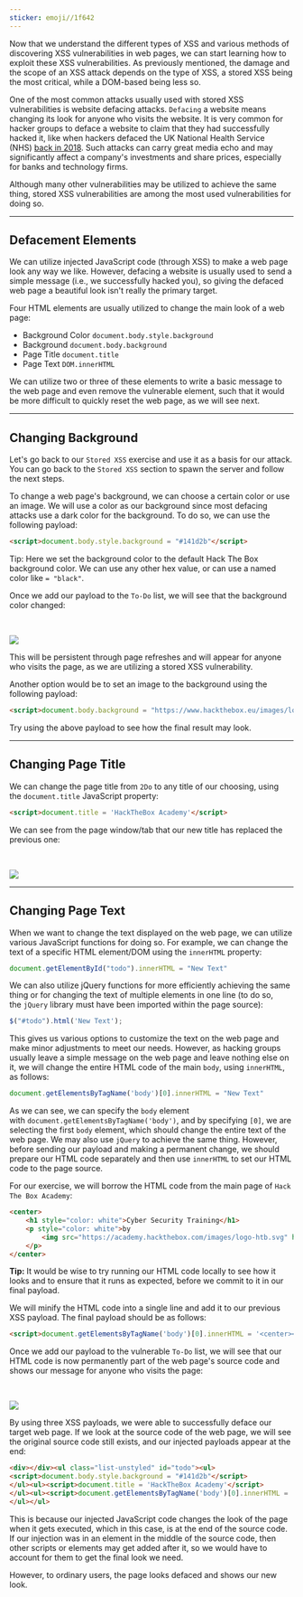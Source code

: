 ```yaml
---
sticker: emoji//1f642
---
```

Now that we understand the different types of XSS and various methods of discovering XSS vulnerabilities in web pages, we can start learning how to exploit these XSS vulnerabilities. As previously mentioned, the damage and the scope of an XSS attack depends on the type of XSS, a stored XSS being the most critical, while a DOM-based being less so.

One of the most common attacks usually used with stored XSS vulnerabilities is website defacing attacks. `Defacing` a website means changing its look for anyone who visits the website. It is very common for hacker groups to deface a website to claim that they had successfully hacked it, like when hackers defaced the UK National Health Service (NHS) [back in 2018](https://www.bbc.co.uk/news/technology-43812539). Such attacks can carry great media echo and may significantly affect a company's investments and share prices, especially for banks and technology firms.

Although many other vulnerabilities may be utilized to achieve the same thing, stored XSS vulnerabilities are among the most used vulnerabilities for doing so.

---

## Defacement Elements

We can utilize injected JavaScript code (through XSS) to make a web page look any way we like. However, defacing a website is usually used to send a simple message (i.e., we successfully hacked you), so giving the defaced web page a beautiful look isn't really the primary target.

Four HTML elements are usually utilized to change the main look of a web page:

- Background Color `document.body.style.background`
- Background `document.body.background`
- Page Title `document.title`
- Page Text `DOM.innerHTML`

We can utilize two or three of these elements to write a basic message to the web page and even remove the vulnerable element, such that it would be more difficult to quickly reset the web page, as we will see next.

---

## Changing Background

Let's go back to our `Stored XSS` exercise and use it as a basis for our attack. You can go back to the `Stored XSS` section to spawn the server and follow the next steps.

To change a web page's background, we can choose a certain color or use an image. We will use a color as our background since most defacing attacks use a dark color for the background. To do so, we can use the following payload:


```html
<script>document.body.style.background = "#141d2b"</script>
```

Tip: Here we set the background color to the default Hack The Box background color. We can use any other hex value, or can use a named color like `= "black"`.

Once we add our payload to the `To-Do` list, we will see that the background color changed:

   

![](https://academy.hackthebox.com/storage/modules/103/xss_defacing_background_color.jpg)

This will be persistent through page refreshes and will appear for anyone who visits the page, as we are utilizing a stored XSS vulnerability.

Another option would be to set an image to the background using the following payload:



```html
<script>document.body.background = "https://www.hackthebox.eu/images/logo-htb.svg"</script>
```

Try using the above payload to see how the final result may look.

---

## Changing Page Title

We can change the page title from `2Do` to any title of our choosing, using the `document.title` JavaScript property:


```html
<script>document.title = 'HackTheBox Academy'</script>
```

We can see from the page window/tab that our new title has replaced the previous one:

   

![](https://academy.hackthebox.com/storage/modules/103/xss_defacing_page_title.jpg)

---

## Changing Page Text

When we want to change the text displayed on the web page, we can utilize various JavaScript functions for doing so. For example, we can change the text of a specific HTML element/DOM using the `innerHTML` property:



```javascript
document.getElementById("todo").innerHTML = "New Text"
```

We can also utilize jQuery functions for more efficiently achieving the same thing or for changing the text of multiple elements in one line (to do so, the `jQuery` library must have been imported within the page source):


```javascript
$("#todo").html('New Text');
```

This gives us various options to customize the text on the web page and make minor adjustments to meet our needs. However, as hacking groups usually leave a simple message on the web page and leave nothing else on it, we will change the entire HTML code of the main `body`, using `innerHTML`, as follows:



```javascript
document.getElementsByTagName('body')[0].innerHTML = "New Text"
```

As we can see, we can specify the `body` element with `document.getElementsByTagName('body')`, and by specifying `[0]`, we are selecting the first `body` element, which should change the entire text of the web page. We may also use `jQuery` to achieve the same thing. However, before sending our payload and making a permanent change, we should prepare our HTML code separately and then use `innerHTML` to set our HTML code to the page source.

For our exercise, we will borrow the HTML code from the main page of `Hack The Box Academy`:



```html
<center>
    <h1 style="color: white">Cyber Security Training</h1>
    <p style="color: white">by 
        <img src="https://academy.hackthebox.com/images/logo-htb.svg" height="25px" alt="HTB Academy">
    </p>
</center>
```

**Tip:** It would be wise to try running our HTML code locally to see how it looks and to ensure that it runs as expected, before we commit to it in our final payload.

We will minify the HTML code into a single line and add it to our previous XSS payload. The final payload should be as follows:



```html
<script>document.getElementsByTagName('body')[0].innerHTML = '<center><h1 style="color: white">Cyber Security Training</h1><p style="color: white">by <img src="https://academy.hackthebox.com/images/logo-htb.svg" height="25px" alt="HTB Academy"> </p></center>'</script>
```

Once we add our payload to the vulnerable `To-Do` list, we will see that our HTML code is now permanently part of the web page's source code and shows our message for anyone who visits the page:

   

![](https://academy.hackthebox.com/storage/modules/103/xss_defacing_change_text.jpg)

By using three XSS payloads, we were able to successfully deface our target web page. If we look at the source code of the web page, we will see the original source code still exists, and our injected payloads appear at the end:



```html
<div></div><ul class="list-unstyled" id="todo"><ul>
<script>document.body.style.background = "#141d2b"</script>
</ul><ul><script>document.title = 'HackTheBox Academy'</script>
</ul><ul><script>document.getElementsByTagName('body')[0].innerHTML = '...SNIP...'</script>
</ul></ul>
```

This is because our injected JavaScript code changes the look of the page when it gets executed, which in this case, is at the end of the source code. If our injection was in an element in the middle of the source code, then other scripts or elements may get added after it, so we would have to account for them to get the final look we need.

However, to ordinary users, the page looks defaced and shows our new look.
